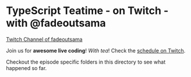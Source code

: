 # TypeScript Teatime - on Twitch - with @fadeoutsama

[Twitch Channel of fadeoutsama](https://www.twitch.tv/fadeoutsama)

Join us for **awesome live coding**! _With tea_!
Check the [schedule on Twitch](https://www.twitch.tv/fadeoutsama/schedule).

Checkout the episode specific folders in this directory to see what happened so far.
